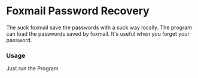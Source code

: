 # Foxmail Password Recovery

The suck foxmail save the passwords with a suck way locally. The program can load the passwords saved by foxmail.
It's useful when you forget your password.

### Usage

Just run the Program